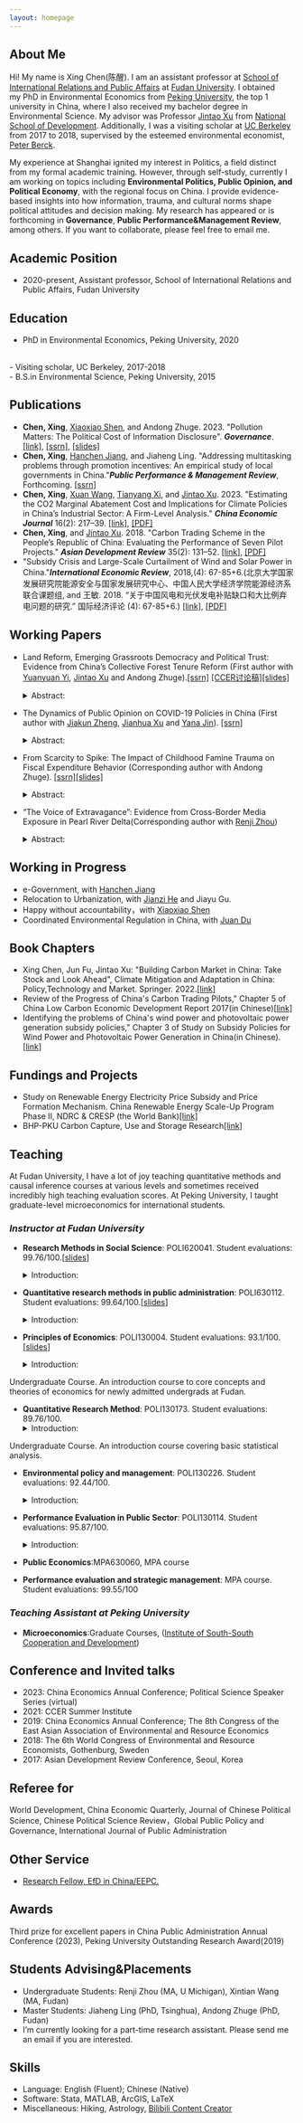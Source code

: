 ```yaml
---
layout: homepage
---
```


## About Me

Hi! My name is Xing Chen(陈醒). I am an assistant professor at [School of International Relations and Public Affairs](https://sirpa.fudan.edu.cn/) at [Fudan University](https://www.fudan.edu.cn/en/). I obtained my PhD in Environmental Economics from [Peking University](https://english.pku.edu.cn/), the top 1 university in China, where I also received my bachelor degree in Environmental Science. My advisor was Professor [Jintao Xu](https://en.nsd.pku.edu.cn/faculty/fulltime/x/239550.htm) from [National School of Development](https://en.nsd.pku.edu.cn/aboutus/about/index.htm). Additionally, I was a visiting scholar at [UC Berkeley](https://are.berkeley.edu/) from 2017 to 2018, supervised by the esteemed environmental economist, [Peter Berck](https://are.berkeley.edu/users/peter-berck).

My experience at Shanghai ignited my interest in Politics, a field distinct from my formal academic training. However, through self-study, currently I am working on topics including **Environmental Politics, Public Opinion, and Political Economy**, with the regional focus on China. I provide evidence-based insights into how information, trauma, and cultural norms shape political attitudes and decision making. My research has appeared or is forthcoming in **Governance**, **Public Performance&Management Review**, among others. If you want to collaborate, please feel free to email me.

## Academic Position
-  2020-present, Assistant professor, School of International Relations and Public Affairs, Fudan University
 
## Education
- PhD in Environmental Economics, Peking University, 2020
<br>
- Visiting scholar, UC Berkeley, 2017-2018
<br>
- B.S.in Environmental Science, Peking University, 2015


## Publications
- **Chen, Xing**, [Xiaoxiao Shen](https://xiaoxiaoshen.co/), and Andong Zhuge. 2023. "Pollution Matters: The Political Cost of Information Disclosure". ***Governance***. [[link]](https://onlinelibrary.wiley.com/doi/10.1111/gove.12847), [[ssrn]](https://papers.ssrn.com/sol3/papers.cfm?abstract_id=4486089), [[slides]](https://www.dropbox.com/scl/fi/vzt8thgaaq263f3ta75h5/Disclosure_Trust_xingchen.pdf?rlkey=j56g1b6pschyeu19hyk528hmk&dl=0)
- **Chen, Xing**, [Hanchen Jiang](http://schpa.uibe.edu.cn/szdw/xxjs/dpa/409af343e573423d9fecc98e39474c7e.htm), and Jiaheng Ling. "Addressing multitasking problems through promotion incentives: An empirical study of local governments in China."***Public Performance & Management Review***, Forthcoming. [[ssrn]](https://papers.ssrn.com/sol3/papers.cfm?abstract_id=4449612)
- **Chen, Xing**, [Xuan Wang](https://sites.google.com/umich.edu/xuanwang/home), [Tianyang Xi](https://www.xitianyang.com/), and [Jintao Xu](https://en.nsd.pku.edu.cn/faculty/fulltime/x/239550.htm). 2023. "Estimating the CO2 Marginal Abatement Cost and Implications for Climate Policies in China’s Industrial Sector: A Firm-Level Analysis." ***China Economic Journal*** 16(2): 217–39. [[link]](https://www.tandfonline.com/doi/abs/10.1080/17538963.2023.2244281), [[PDF]](https://www.dropbox.com/scl/fi/gr3vm1ktbbhjp03tt9elj/Estimating-the-CO2-marginal-abatement-cost-and-implications-for-climate-policies-in-China-s-industrial-sector-A-firm-level-analysis.pdf?rlkey=onayf0x48pwa3tymmfw2seom5&dl=0)
- **Chen, Xing**, and [Jintao Xu](https://en.nsd.pku.edu.cn/faculty/fulltime/x/239550.htm). 2018. "Carbon Trading Scheme in the People’s Republic of China: Evaluating the Performance of Seven Pilot Projects." ***Asian Development Review*** 35(2): 131–52. [[link]](https://direct.mit.edu/adev/article/35/2/131/9958/Carbon-Trading-Scheme-in-the-People-s-Republic-of), [[PDF]](https://www.dropbox.com/scl/fi/i9uh9jhm752v6jiooa93r/1.ADR.pdf?rlkey=zje9pc6y9tl5eqqq2pwmvwxe4&dl=0)
- "Subsidy Crisis and Large-Scale Curtailment of Wind and Solar Power in China."***International Economic Review***, 2018,(4): 67-85+6.(北京大学国家发展研究院能源安全与国家发展研究中心、中国人民大学经济学院能源经济系联合课题组, and 王敏. 2018. “关于中国风电和光伏发电补贴缺口和大比例弃电问题的研究.” 国际经济评论 (4): 67-85+6.) [[link]](https://oversea.cnki.net/KCMS/detail/detail.aspx?dbcode=CJFD&dbname=CJFDLAST2018&filename=GJPP201804005&uniplatform=OVERSEA&v=MY23A1ckSLSZTyb5XPa4j7QkPXk3Y_fQJAJsdN2Jp5kwko9MWWXZVS7HRJIIzrBd), [[PDF]](https://www.dropbox.com/scl/fi/hrryf7cbds9y7ppkarfr2/2..pdf?rlkey=pl94l7x84ecwsjk6zj76z2clh&dl=0)

## Working Papers
- Land Reform, Emerging Grassroots Democracy and Political Trust: Evidence from China’s Collective Forest Tenure Reform (First author  with [Yuanyuan Yi](https://nsd.pku.edu.cn/szdw/yjyxl/y6/515466.htm#), [Jintao Xu](https://nsd.pku.edu.cn/szdw/qzjs/x/262188.htm) and Andong Zhuge).[[ssrn]](https://papers.ssrn.com/sol3/papers.cfm?abstract_id=4569967) [[CCER讨论稿]](https://nsd.pku.edu.cn/cbw/tlg1/tlg2023/532016.htm)[[slides]](https://www.dropbox.com/scl/fi/o7tx7fdd3x5c5ai8t8bb9/democracy.pdf?rlkey=qrj4w4arrqbkjodd9td8wq86d&dl=0)
  <details><summary>Abstract:</summary>
   This study explores how the application of democratic rule in land reform decision-making process determines villagers’ political trust towards different levels of the cadres in rural China. Based on analyses of a two-period household survey, we find that in China’s most recent Collective Forest Tenure Reform, the use of democratic rule improves villagers’ trust for town and county cadres, whereas the impact on trust towards village cadres is only significant for the highest democraticness that involves mass participation. This pattern of trust is partly explained by that the democratic process helped decrease the unresolved inter-village forestland disputes which usually requires town or county level cadres’ intervene, whilst there seems no such impact on the within-village land disputes. Heterogeneity analyses show that democratic decision-making has a more pronounced effect in improving trust for villagers with lower income, and those without affiliation with the Chinese Communist Party (CCP) or to the village committee. Our results provide the first evidence that Chinese people perceive democracy not only as a way to select their leaders, but also ways for ordinary people to participate in public affairs and present their opinions in decision-making process to influence local cadres’ accountability.
   </details>

- The Dynamics of Public Opinion on COVID-19 Policies in China
 (First author  with [Jiakun Zheng](https://scholar.google.com/citations?hl=zh-CN&user=c-6NWRcAAAAJ), [Jianhua Xu](https://www.ghd.pku.edu.cn/English/People/Faculty_fe5100f8d50a4875a92ad8991380a172/X_fe5100f8d50a4875a92ad8991380a172/XUjianhua/index.blk.htm) and [Yana Jin](http://scholar.pku.edu.cn/yjin/bio)). [[ssrn]](https://papers.ssrn.com/sol3/papers.cfm?abstract_id=4667162)
  <details><summary>Abstract:</summary>
   Understanding citizen compliance in rapidly evolving policy environment is crucial for assessing the effectiveness of public health strategies, especially in scenarios like the COVID-19 pandemic. This study investigates the dynamics of public opinion regarding the shift from zero-COVID policy to live-with-COVID policy, utilizing a two-wave panel survey conducted in August 2022 and January 2023 in China. We find substantial support for zero-COVID initially (79.42%), which persisted significantly (45.73%) after policy relaxation. Sociodemographic factors demonstrated limited impact on policy support, with the exception of iOS users. Moreover, individuals’ attitudes toward policies are associated with their perceived cost and benefit of COVID policies. This indicates that people are actively assessing the impact of each policy on their personal lives rather than passively accepting government directives, and this also nullifies the self-sensor hypothesis. Additionally, the correlation between the severity of COVID-19 symptoms and support for the zero-COVID policy highlights the impact of personal experience on public opinion. These results reveal the heterogeneous preferences towards zero-COVID policies in China.
  </details>

- From Scarcity to Spike: The Impact of Childhood Famine Trauma on Fiscal Expenditure Behavior (Corresponding author with Andong Zhuge). [[ssrn]](https://papers.ssrn.com/sol3/papers.cfm?abstract_id=4646240)[[slides]](https://www.dropbox.com/scl/fi/t819mhqoujxse6sr7pw0s/trauma.pdf?rlkey=a9t50sj9rtcagp90wfre37dfj&dl=0) 
  <details><summary>Abstract:</summary>
   This study delves into the understudied nexus between officials’ personal trauma experiences and their fiscal decision-making, with a particular emphasis on childhood famine experiences and the inclination toward fiscal conservatism. Using data from Chinese cities spanning 2008 to 2018, we find that officials imprinted with childhood famine trauma demonstrate a significant increase in Year-End Spending Spikes (YESS), a phenomenon characterized by a rush to exhaust surplus budgets at year end due to “use it or lose it” budget rule. This behavior correlates with a decrease in both GDP growth rate and fiscal efficiency. Furthermore, the imprint effect is pronounced among officials who endured famine between ages 3 to 8, suggesting a critical window of impressionable years. Moreover, working in cities less reliant on financial transfers, and extensive local networks accentuate this effect. We further explore the psychological mechanisms, highlighting a correlation between mild depression and fiscal behavior, thus providing new insights into the profound and enduring effects of early trauma on public financial management.
  </details>

- “The Voice of Extravagance”: Evidence from Cross-Border Media Exposure in Pearl River Delta(Corresponding author with [Renji Zhou](https://ii.umich.edu/ii/people/all/r/renjizh.html))
    <details><summary>Abstract:</summary>
   This study investigates the long-term impact of non-political media on political attitudes, utilizing the accidental introduction of cross-border television signals in early 1980s China as a natural experiment. Our findings reveal that rural residents in counties with stronger reception of Hong Kong’s free-to-air TV (HKTV), particularly TVB, exhibit lower political trust in local governments. This effect persists for two decades, and is predominantly observed among heavy TV viewers – cohorts who were exposed to HKTV during their adolescence. Regarding possible mechanisms, we find that individuals exposed to entertainment television in their formative years tend to be more civic-minded as adults. They demonstrate heightened awareness of social issues, yet their general cognitive sophistication does not correspondingly increase. This study contributes to understanding the subtle yet significant impact of entertainment media on political perceptions and civic engagement.
  </details>
  
## Working in Progress
- e-Government, with [Hanchen Jiang](http://schpa.uibe.edu.cn/szdw/xxjs/dpa/409af343e573423d9fecc98e39474c7e.htm)
- Relocation to Urbanization, with [Jianzi He](https://igpp.fudan.edu.cn/igppen/e6/02/c20933a386562/page.htm) and Jiayu Gu.
- Happy without accountability，with [Xiaoxiao Shen](https://xiaoxiaoshen.co/)
- Coordinated Environmental Regulation in China, with [Juan Du](https://faculty.ecnu.edu.cn/_s35/dj2_23449/main.psp)
  
## Book Chapters
- Xing Chen, Jun Fu, Jintao Xu: "Building Carbon Market in China: Take Stock and Look Ahead", Climate Mitigation and Adaptation in China: Policy,Technology and Market.  Springer. 2022.[[link]](https://link.springer.com/book/10.1007/978-981-16-4310-1)
- Review of the Progress of China's Carbon Trading Pilots," Chapter 5 of China Low Carbon Economic Development Report 2017(in Chinese)[[link]](https://www.pishu.com.cn/skwx_ps/bookdetail?SiteID=14&ID=9313611)
- Identifying the problems of China's wind power and photovoltaic power generation subsidy policies," Chapter 3 of Study on Subsidy Policies for Wind Power and Photovoltaic Power Generation in China(in Chinese).[[link]](http://www.csspw.com.cn/booksdetail_15923_2075299_0.jhtml)


## Fundings and Projects
- Study on Renewable Energy Electricity Price Subsidy and Price Formation Mechanism. China Renewable Energy Scale-Up Program Phase II, NDRC & CRESP (the World Bank)[[link]](https://projects.worldbank.org/en/projects-operations/project-detail/P127033?lang=en)
- BHP-PKU Carbon Capture, Use and Storage Research[[link]](https://www.nsd.pku.edu.cn/ccus/ccus/project/271707.htm)


## Teaching
At Fudan University, I have a lot of joy teaching quantitative methods and causal inference courses at various levels and sometimes received incredibly high teaching evaluation scores. At Peking University, I taught graduate-level microeconomics for international students. 
### *Instructor at Fudan University*
- **Research Methods in Social Science**: POLI620041. Student evaluations: 99.76/100.[[slides](https://www.dropbox.com/scl/fo/v3s13hmyw4n4zntshz8lj/h?rlkey=e3he03k7m7b3hhcpzev13dgop&dl=0)]
  <details><summary>Introduction:</summary>
  Graduate Course. This course will prepare newly admitted graduate students for other quantitative analysis courses offered in the Politics/Public Administration department and elsewhere. Students will learn basic probability and statistics, as well as programming using Stata. Course is equivalent to intermediate econometrics, covering cross-sectional data analysis.
  </details>
- **Quantitative research methods in public administration**: POLI630112. Student evaluations: 99.64/100.[[slides](https://www.dropbox.com/scl/fo/8zw2nzi5oc29eu37pu59i/h?rlkey=ygr5qgwlmpqlsj7a9kjy1c6a3&dl=0)]
  <details><summary>Introduction:</summary>
  Graduate Course. An advanced course covering panel data analysis, as well as techniques for causal inference and empirical strategy, including Difference-in-difference(DID), instrumental variable method (IV), regression discontinuity design(RDD), and synthetic control methond (SCM). Using data from published journal articles, students will learn how to clean data, create graphs and tables, and conduct basic statistical analysis.
   </details>

- **Principles of Economics**: POLI130004. Student evaluations: 93.1/100.[[slides](https://www.dropbox.com/scl/fo/4lr7infcxsp0vvcbgvrc3/h?rlkey=3qrszd8uhv2cd0j0guqcgwtt0&dl=0)]
  <details><summary>Introduction:</summary>
Undergraduate Course. An introduction course to core concepts and theories of economics for newly admitted undergrads at Fudan.
   </details>
  
- **Quantitative Research Method**: POLI130173. Student evaluations: 89.76/100.
    <details><summary>Introduction:</summary>
 Undergraduate Course. An introduction course covering basic statistical analysis. 
   </details>
   
- **Environmental policy and management**: POLI130226. Student evaluations: 92.44/100.
  <details><summary>Introduction:</summary>
  Undergraduate Course. This course provides an overview of China's environmental governance since 2000. By introducing the microeconomic foundations of environmental policies, analyzing China's pollution control efforts, and examining the impacts of environmental regulation, this course aims to equip students with the knowledge about the policy design and implementation in addressing future environmental challenges.
   </details>
  
- **Performance Evaluation in Public Sector**: POLI130114. Student evaluations: 95.87/100.
  <details><summary>Introduction:</summary>
  Undergraduate Course. An introductory course for causal inference and policy evaluation techniques in the context of China governance.
   </details>
- **Public Economics**:MPA630060, MPA course
- **Performance evaluation and strategic management**: MPA course. Student evaluations: 99.55/100

### *Teaching Assistant at Peking University*
-  **Microeconomics**:Graduate Courses, ([Institute of South-South Cooperation and Development](https://cnisscad.pku.edu.cn/))

## Conference and Invited talks
- 2023: China Economics Annual Conference; Political Science Speaker Series (virtual)
- 2021: CCER Summer Institute
- 2019: China Economics Annual Conference; The 8th Congress of the East Asian Association of Environmental and Resource Economics
- 2018: The 6th World Congress of Environmental and Resource Economists, Gothenburg, Sweden
- 2017: Asian Development Review Conference, Seoul, Korea

## Referee for
World Development, China Economic Quarterly, Journal of Chinese Political Science, Chinese Political Science Review，Global Public Policy and Governance, International Journal of Public Administration

## Other Service
- [Research Fellow, EfD in China/EEPC.](https://www.efdinitiative.org/about-efd/people/chen-xing)
  
## Awards
Third prize for excellent papers in China Public Administration Annual Conference (2023), Peking University Outstanding Research Award(2019)


## Students Advising&Placements
- Undergraduate Students: Renji Zhou (MA, U Michigan), Xintian Wang (MA, Fudan) 
- Master Students: Jiaheng Ling (PhD, Tsinghua), Andong Zhuge (PhD, Fudan)
- I’m currently looking for a part-time research assistant. Please send me an email if you are interested.
  
## Skills
- Language: English (Fluent); Chinese (Native)
- Software: Stata, MATLAB, ArcGIS, LaTeX
- Miscellaneous: Hiking, Astrology, [Bilibili Content Creator](https://space.bilibili.com/5577989?spm_id_from=333.337.0.0)
